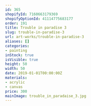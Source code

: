 ```yaml
---
id: 365
shopifyId: 7160663179369
shopifyOptionId: 41114775683177
order: 191
title: Trouble in paradise 3
slug: trouble-in-paradise-3
url: art-works/trouble-in-paradise-3
aliases: []
categories:
- painting
inStock: true
isVisible: true
height: 50
width: 50
date: 2019-01-01T00:00:00Z
materials:
- acrylic
- canvas
price: 300
mainImage: trouble_in_paradaise_3.jpg
---
```

